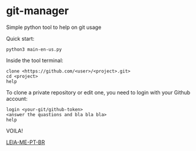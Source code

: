 # git-manager
Simple python tool to help on git usage

Quick start:
```
python3 main-en-us.py
```

Inside the tool terminal:
```
clone <https://github.com/<user>/<project>.git>
cd <project>
help
```

To clone a private repository or edit one, you need to login with your Github account:
```
login <your-git/github-token>
<answer the quastions and bla bla bla>
help
```

VOILA!

[LEIA-ME-PT-BR](README-PT-BR.md)
